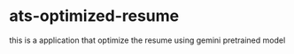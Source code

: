 # ats-optimized-resume
this is a application that optimize the resume using gemini pretrained model
